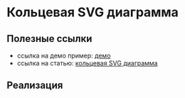 # Кольцевая SVG диаграмма

## Полезные ссылки
* ссылка на демо пример: [демо](./index.html)
* ссылка на статью:  [кольцевая SVG диаграмма](https://medium.com/@heyoka/scratch-made-svg-donut-pie-charts-in-html5-2c587e935d72)


## Реализация  
